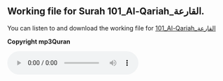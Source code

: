 
## Working file for Surah 101_Al-Qariah_القارعة.

You can listen to and download the working file for [101_Al-Qariah_القارعة](https://server13.mp3quran.net/husr/101.mp3)

**Copyright mp3Quran**

<audio controls src="https://server13.mp3quran.net/husr/101.mp3"></audio>
